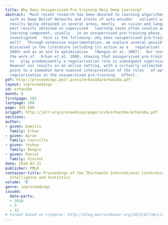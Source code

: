 ```yaml
---
title: Why Does Unsupervised Pre-training Help Deep Learning?
abstract: 'Much recent research has been devoted to learning algorithms for deep architectures
  such as Deep Belief Networks and stacks of auto-encoder   variants with impressive
  results being obtained in several areas, mostly   on vision and language datasets.  The
  best results obtained on supervised   learning tasks often involve an unsupervised
  learning component, usually   in an unsupervised pre-training phase. The main question
  investigated   here is the following: why does unsupervised pre-training work so
  well?   Through extensive experimentation, we explore several possible   explanations
  discussed in the literature including its action as a   regularizer (Erhan et al.
  2009) and as an aid to optimization   (Bengio et al. 2007).  Our results build on
  the work of   Erhan et al. 2009, showing that unsupervised pre-training appears
  to   play predominantly a regularization role in subsequent supervised   training.
  However our results in an online setting, with a virtually unlimited   data stream,
  point to a somewhat more nuanced interpretation of the roles   of optimization and
  regularization in the unsupervised pre-training   effect.'
pdf: http://proceedings.pmlr.press/erhan10a/erhan10a.pdf
layout: inproceedings
id: erhan10a
month: 0
firstpage: 201
lastpage: 208
page: 201-208
origpdf: http://jmlr.org/proceedings/papers/v9/erhan10a/erhan10a.pdf
sections: 
author:
- given: Dumitru
  family: Erhan
- given: Aaron
  family: Courville
- given: Yoshua
  family: Bengio
- given: Pascal
  family: Vincent
date: 2010-03-31
publisher: PMLR
container-title: Proceedings of the Thirteenth International Conference on Artificial
  Intelligence and Statistics
volume: '9'
genre: inproceedings
issued:
  date-parts:
  - 2010
  - 3
  - 31
# Format based on citeproc: http://blog.martinfenner.org/2013/07/30/citeproc-yaml-for-bibliographies/
---
```

